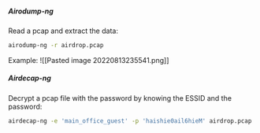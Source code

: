##### Airodump-ng
Read a pcap and extract the data:
```bash
airodump-ng -r airdrop.pcap
```
Example:
![[Pasted image 20220813235541.png]]

##### Airdecap-ng
Decrypt a pcap file with the password by knowing the ESSID and the password:
```bash
airdecap-ng -e 'main_office_guest' -p 'haishie0ail6hieM' airdrop.pcap
```